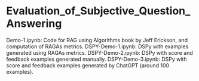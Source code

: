 # Evaluation_of_Subjective_Question_Answering

Demo-1.ipynb: Code for RAG using Algorithms book by Jeff Erickson, and computation of RAGAs metrics.
DSPY-Demo-1.ipynb: DSPy with examples generated using RAGAs metrics.
DSPY-Demo-2.ipynb: DSPy with score and feedback examples generated manually.
DSPY-Demo-3.ipynb: DSPy with score and feedback examples generated by ChatGPT (around 100 examples).
